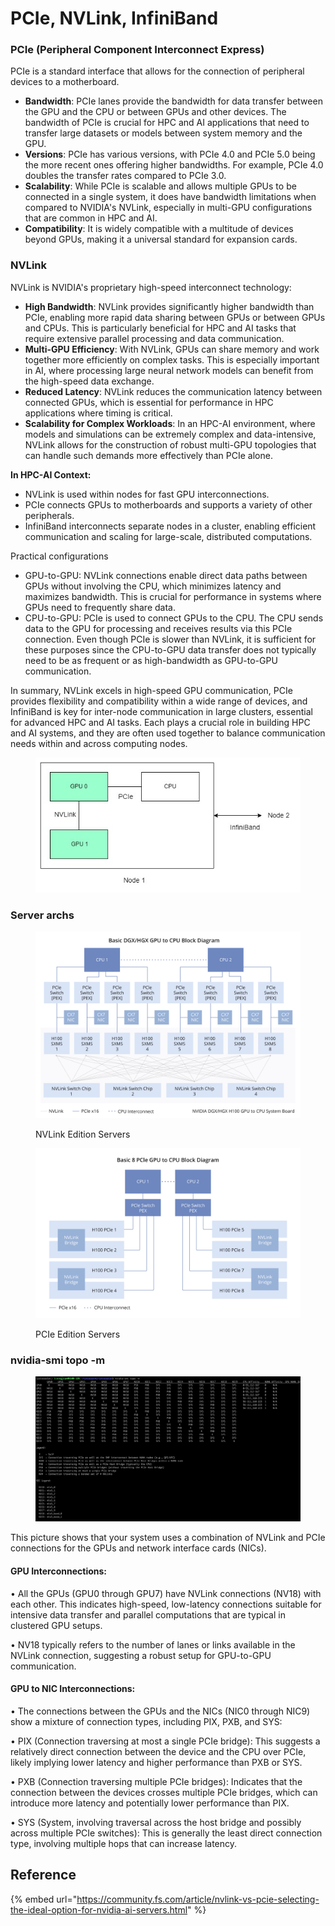 # PCIe, NVLink, InfiniBand

### PCIe (Peripheral Component Interconnect Express)

PCIe is a standard interface that allows for the connection of peripheral devices to a motherboard.&#x20;

* **Bandwidth**: PCIe lanes provide the bandwidth for data transfer between the GPU and the CPU or between GPUs and other devices. The bandwidth of PCIe is crucial for HPC and AI applications that need to transfer large datasets or models between system memory and the GPU.
* **Versions**: PCIe has various versions, with PCIe 4.0 and PCIe 5.0 being the more recent ones offering higher bandwidths. For example, PCIe 4.0 doubles the transfer rates compared to PCIe 3.0.
* **Scalability**: While PCIe is scalable and allows multiple GPUs to be connected in a single system, it does have bandwidth limitations when compared to NVIDIA's NVLink, especially in multi-GPU configurations that are common in HPC and AI.
* **Compatibility**: It is widely compatible with a multitude of devices beyond GPUs, making it a universal standard for expansion cards.

### NVLink

NVLink is NVIDIA's proprietary high-speed interconnect technology:

* **High Bandwidth**: NVLink provides significantly higher bandwidth than PCIe, enabling more rapid data sharing between GPUs or between GPUs and CPUs. This is particularly beneficial for HPC and AI tasks that require extensive parallel processing and data communication.
* **Multi-GPU Efficiency**: With NVLink, GPUs can share memory and work together more efficiently on complex tasks. This is especially important in AI, where processing large neural network models can benefit from the high-speed data exchange.
* **Reduced Latency**: NVLink reduces the communication latency between connected GPUs, which is essential for performance in HPC applications where timing is critical.
* **Scalability for Complex Workloads**: In an HPC-AI environment, where models and simulations can be extremely complex and data-intensive, NVLink allows for the construction of robust multi-GPU topologies that can handle such demands more effectively than PCIe alone.

**In HPC-AI Context:**

* NVLink is used within nodes for fast GPU interconnections.
* PCIe connects GPUs to motherboards and supports a variety of other peripherals.
* InfiniBand interconnects separate nodes in a cluster, enabling efficient communication and scaling for large-scale, distributed computations.

Practical configurations

* GPU-to-GPU: NVLink connections enable direct data paths between GPUs without involving the CPU, which minimizes latency and maximizes bandwidth. This is crucial for performance in systems where GPUs need to frequently share data.
* CPU-to-GPU: PCIe is used to connect GPUs to the CPU. The CPU sends data to the GPU for processing and receives results via this PCIe connection. Even though PCIe is slower than NVLink, it is sufficient for these purposes since the CPU-to-GPU data transfer does not typically need to be as frequent or as high-bandwidth as GPU-to-GPU communication.

In summary, NVLink excels in high-speed GPU communication, PCIe provides flexibility and compatibility within a wide range of devices, and InfiniBand is key for inter-node communication in large clusters, essential for advanced HPC and AI tasks. Each plays a crucial role in building HPC and AI systems, and they are often used together to balance communication needs within and across computing nodes.

<figure><img src="../.gitbook/assets/conn.jpg" alt=""><figcaption></figcaption></figure>

### Server archs

<figure><img src="../.gitbook/assets/image (3) (1) (1) (1) (1) (1) (1).png" alt=""><figcaption><p>NVLink Edition Servers</p></figcaption></figure>

<figure><img src="../.gitbook/assets/image (1) (1) (1) (1) (1) (1) (1) (1) (1) (1) (1) (1).png" alt=""><figcaption><p>PCIe Edition Servers</p></figcaption></figure>

### nvidia-smi topo -m

<figure><img src="../.gitbook/assets/image (2) (1) (1) (1) (1) (1) (1) (1) (1).png" alt=""><figcaption></figcaption></figure>

This picture shows that your system uses a combination of NVLink and PCIe connections for the GPUs and network interface cards (NICs).

#### GPU Interconnections:

• All the GPUs (GPU0 through GPU7) have NVLink connections (NV18) with each other. This indicates high-speed, low-latency connections suitable for intensive data transfer and parallel computations that are typical in clustered GPU setups.

• NV18 typically refers to the number of lanes or links available in the NVLink connection, suggesting a robust setup for GPU-to-GPU communication.

#### GPU to NIC Interconnections:

• The connections between the GPUs and the NICs (NIC0 through NIC9) show a mixture of connection types, including PIX, PXB, and SYS:

• PIX (Connection traversing at most a single PCIe bridge): This suggests a relatively direct connection between the device and the CPU over PCIe, likely implying lower latency and higher performance than PXB or SYS.

• PXB (Connection traversing multiple PCIe bridges): Indicates that the connection between the devices crosses multiple PCIe bridges, which can introduce more latency and potentially lower performance than PIX.

• SYS (System, involving traversal across the host bridge and possibly across multiple PCIe switches): This is generally the least direct connection type, involving multiple hops that can increase latency.

## Reference

{% embed url="https://community.fs.com/article/nvlink-vs-pcie-selecting-the-ideal-option-for-nvidia-ai-servers.html" %}
